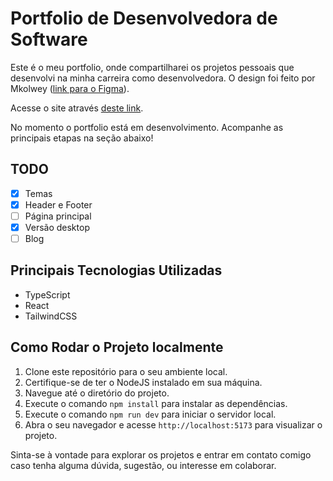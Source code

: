 # Portfolio de Desenvolvedora de Software

Este é o meu portfolio, onde compartilharei os projetos pessoais que desenvolvi na minha carreira como desenvolvedora.
O design foi feito por Mkolwey ([link para o Figma](https://www.figma.com/community/file/1372166977051146645/designer-developer-portfolio)).

Acesse o site através [deste link](https://marinaebbecke.dev.br).

No momento o portfolio está em desenvolvimento. Acompanhe as principais etapas na seção abaixo!

## TODO

- [x] Temas
- [x] Header e Footer
- [ ] Página principal
- [x] Versão desktop
- [ ] Blog

## Principais Tecnologias Utilizadas

- TypeScript
- React
- TailwindCSS

## Como Rodar o Projeto localmente

1. Clone este repositório para o seu ambiente local.
2. Certifique-se de ter o NodeJS instalado em sua máquina.
3. Navegue até o diretório do projeto.
4. Execute o comando `npm install` para instalar as dependências.
5. Execute o comando `npm run dev` para iniciar o servidor local.
6. Abra o seu navegador e acesse `http://localhost:5173` para visualizar o projeto.

Sinta-se à vontade para explorar os projetos e entrar em contato comigo caso tenha alguma dúvida, sugestão, ou interesse em colaborar.
